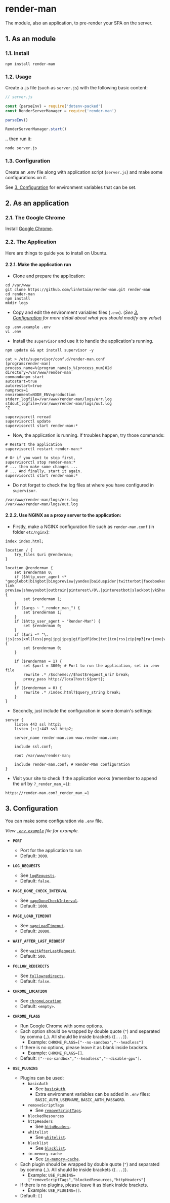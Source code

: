 # render-man

The module, also an application, to pre-render your SPA on the server.

## 1. As an module

### 1.1. Install

```shell script
npm install render-man
```
### 1.2. Usage

Create a .js file (such as `server.js`) with the following basic content:

```javascript
// server.js

const {parseEnv} = require('dotenv-packed')
const RenderServerManager = require('render-man')

parseEnv()

RenderServerManager.start()
```

.. then run it:

```shell script
node server.js
```

### 1.3. Configuration

Create an .env file along with application script (`server.js`) and make some configurations on it.

See [3. Configuration](#3-configuration) for environment variables that can be set.

## 2. As an application

### 2.1. The Google Chrome

Install [Google Chrome](https://www.google.com/linuxrepositories/).

### 2.2. The Application

Here are things to guide you to install on Ubuntu.

#### 2.2.1. Make the application run

- Clone and prepare the application:

```shell script
cd /var/www
git clone https://github.com/linhntaim/render-man.git render-man
cd render-man
npm install
mkdir logs
```

- Copy and edit the environment variables files (`.env`). (*See [3. Configuration](#3-configuration) for more detail about what you should modify any value*)

```shell script
cp .env.example .env
vi .env
```

- Install the `supervisor` and use it to handle the application's running.

```shell script
npm update && apt install supervisor -y

cat > /etc/supervisor/conf.d/render-man.conf
[program:render-man]
process_name=%(program_name)s_%(process_num)02d
directory=/var/www/render-man
command=npm start
autostart=true
autorestart=true
numprocs=1
environment=NODE_ENV=production
stderr_logfile=/var/www/render-man/logs/err.log
stdout_logfile=/var/www/render-man/logs/out.log
^Z

supervisorctl reread
supervisorctl update
supervisorctl start render-man:*
```

- Now, the application is running. If troubles happen, try those commands:

```shell script
# Restart the application
supervisorctl restart render-man:*

# Or if you want to stop first,
supervisorctl stop render-man:*
# ... then make some changes ...
# ... And finally, start it again.
supervisorctl start render-man:*
``` 

- Do not forget to check the log files at where you have configured in `supervisor`.

```shell script
/var/www/render-man/logs/err.log
/var/www/render-man/logs/out.log
```

#### 2.2.2. Use NGINX as a proxy server to the application:

- Firstly, make a NGINX configuration file such as `render-man.conf` (in folder `etc/nginx`):

```
index index.html;

location / {
    try_files $uri @renderman;
}

location @renderman {
    set $renderman 0;
    if ($http_user_agent ~* "googlebot|bingbot|bingpreview|yandex|baiduspider|twitterbot|facebookexternalhit|rogerbot|linkedinbot|embedly|quora link preview|showyoubot|outbrain|pinterest\/0\.|pinterestbot|slackbot|vkShare|W3C_Validator|whatsapp") {
        set $renderman 1;
    }
    if ($args ~ "_render_man_") {
        set $renderman 1;
    }
    if ($http_user_agent ~ "Render-Man") {
        set $renderman 0;
    }
    if ($uri ~* "\.(js|css|xml|less|png|jpg|jpeg|gif|pdf|doc|txt|ico|rss|zip|mp3|rar|exe|wmv|doc|avi|ppt|mpg|mpeg|tif|wav|mov|psd|ai|xls|mp4|m4a|swf|dat|dmg|iso|flv|m4v|torrent|ttf|woff|svg|eot)") {
        set $renderman 0;
    }

    if ($renderman = 1) {
        set $port = 3000; # Port to run the application, set in .env file
        rewrite .* /$scheme://$host$request_uri? break;
        proxy_pass http://localhost:${port};
    }
    if ($renderman = 0) {
        rewrite .* /index.html?$query_string break;
    }
}
```

- Secondly, just include the configuration in some domain's settings:

```
server {
    listen 443 ssl http2;
    listen [::]:443 ssl http2;

    server_name render-man.com www.render-man.com;

    include ssl.conf;

    root /var/www/render-man;

    include render-man.conf; # Render-Man configuration
}
```

- Visit your site to check if the application works (remember to append the url by `?_render_man_=1`):

```
https://render-man.com?_render_man_=1
```

## 3. Configuration

You can make some configuration via `.env` file. 

*View [`.env.example`](https://github.com/linhntaim/render-man/blob/master/.env.example) file for example.*
        
- **`PORT`**
    
    - Port for the application to run
    - Default: `3000`.
    
- **`LOG_REQUESTS`**

    - See [`logRequests`](https://github.com/renderman/renderman#logrequests).
    - Default: `false`.
    
- **`PAGE_DONE_CHECK_INTERVAL`**

    - See [`pageDoneCheckInterval`](https://github.com/renderman/renderman#pagedonecheckinterval).
    - Default: `1000`.
    
- **`PAGE_LOAD_TIMEOUT`**

    - See [`pageLoadTimeout`](https://github.com/renderman/renderman#pageloadtimeout).
    - Default: `20000`.
    
- **`WAIT_AFTER_LAST_REQUEST`**

    - See [`waitAfterLastRequest`](https://github.com/renderman/renderman#waitafterlastrequest).
    - Default: `500`.
    
- **`FOLLOW_REDIRECTS`**

    - See [`followredirects`](https://github.com/renderman/renderman#followRedirects).
    - Default: `false`.
    
- **`CHROME_LOCATION`**

    - See [`chromeLocation`](https://github.com/renderman/renderman#chromelocation).
    - Default: `<empty>`.
    
- **`CHROME_FLAGS`**

    - Run Google Chrome with some options.
    - Each option should be wrapped by double quote (`"`) and separated by comma (`,`). All should lie inside brackets (`[...]`).
        - Example: `CHROME_FLAGS=["--no-sandbox","--headless"]`
    - If there is no options, please leave it as blank inside brackets.
        - Example: `CHROME_FLAGS=[]`.
    - Default: `["--no-sandbox","--headless","--disable-gpu"]`.

- **`USE_PLUGINS`**
    
    - Plugins can be used:
        - `basicAuth`
            - See [`basicAuth`](https://github.com/renderman/renderman#basicauth).
            - Extra environment variables can be added in `.env` files: `BASIC_AUTH_USERNAME`, `BASIC_AUTH_PASSWORD`.
        - `removeScriptTags`
            - See [`removeScriptTags`](https://github.com/renderman/renderman#removescripttags).
        - `blockedResources`
        - `httpHeaders`
            - See [`httpHeaders`](https://github.com/renderman/renderman#httpheaders).
        - `whitelist`
            - See [`whitelist`](https://github.com/renderman/renderman#whitelist).
        - `blacklist`
            - See [`blacklist`](https://github.com/renderman/renderman#blacklist).
        - `in-memory-cache`
            - See [`in-memory-cache`](https://github.com/renderman/renderman#in-memory-cache).
    - Each plugin should be wrapped by double quote (`"`) and separated by comma (`,`). All should lie inside brackets (`[...]`).
        - Example: `USE_PLUGINS=["removeScriptTags","blockedResources,"httpHeaders"]`
    - If there is no plugins, please leave it as blank inside brackets.
        - Example: `USE_PLUGINS=[]`.
    - Default: `[]`